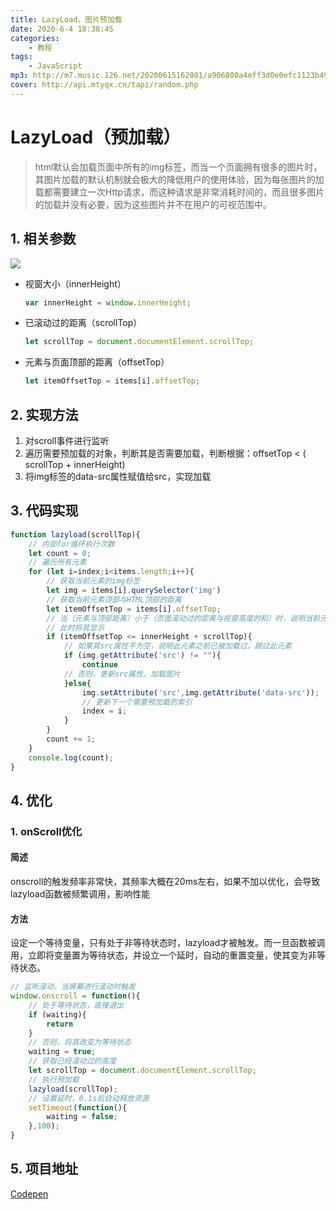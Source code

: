 ```yaml
---
title: LazyLoad，图片预加载
date: 2020-6-4 18:38:45
categories: 
    - 教程
tags: 
    - JavaScript
mp3: http://m7.music.126.net/20200615162801/a906800a4eff3d0e0efc1123b4973313/ymusic/870b/ad32/3709/aef735503eb694409ad48e3312f3e752.mp3
cover: http://api.mtyqx.cn/tapi/random.php
---
```

# LazyLoad（预加载）

> html默认会加载页面中所有的img标签，而当一个页面拥有很多的图片时，其图片加载的默认机制就会极大的降低用户的使用体验，因为每张图片的加载都需要建立一次Http请求，而这种请求是非常消耗时间的，而且很多图片的加载并没有必要，因为这些图片并不在用户的可视范围中。


## 1. 相关参数

![](https://upload-images.jianshu.io/upload_images/8562733-efdb3b076238ebd1.png?imageMogr2/auto-orient/strip|imageView2/2/w/700/format/webp)

- 视窗大小（innerHeight）

  ```javascript
  var innerHeight = window.innerHeight;
  ```

- 已滚动过的距离（scrollTop）

  ```javascript
  let scrollTop = document.documentElement.scrollTop;
  ```

- 元素与页面顶部的距离（offsetTop）

  ```javascript
  let itemOffsetTop = items[i].offsetTop;
  ```

## 2. 实现方法

1. 对scroll事件进行监听
2. 遍历需要预加载的对象，判断其是否需要加载，判断根据：offsetTop <  ( scrollTop + innerHeight) 
3. 将img标签的data-src属性赋值给src，实现加载

## 3. 代码实现

```javascript
function lazyload(scrollTop){
    // 内部for循环执行次数
    let count = 0;
    // 遍历所有元素
    for (let i=index;i<items.length;i++){
        // 获取当前元素的img标签
        let img = items[i].querySelector('img')
        // 获取当前元素顶部与HTML顶部的距离
        let itemOffsetTop = items[i].offsetTop;
        // 当（元素与顶部距离）小于（页面滚动过的距离与视窗高度的和）时，说明当前元素已处于可视范围
        // 此时将其显示
        if (itemOffsetTop <= innerHeight + scrollTop){
            // 如果其src属性不为空，说明此元素之前已被加载过，跳过此元素
            if (img.getAttribute('src') != ""){
                continue
            // 否则，更新src属性，加载图片
            }else{
                img.setAttribute('src',img.getAttribute('data-src'));
                // 更新下一个需要预加载的索引
                index = i;
            }
        }
        count += 1;
    }
    console.log(count);
}
```

## 4. 优化

### 1. onScroll优化

####  简述

onscroll的触发频率非常快，其频率大概在20ms左右，如果不加以优化，会导致lazyload函数被频繁调用，影响性能

#### 方法

设定一个等待变量，只有处于非等待状态时，lazyload才被触发。而一旦函数被调用，立即将变量置为等待状态，并设立一个延时，自动的重置变量，使其变为非等待状态。

```javascript
// 监听滚动，当屏幕进行滚动时触发
window.onscroll = function(){
    // 处于等待状态，直接退出
    if (waiting){
        return
    }
    // 否则，将其改变为等待状态
    waiting = true;
    // 获取已经滚动过的高度
    let scrollTop = document.documentElement.scrollTop;
    // 执行预加载
    lazyload(scrollTop);
    // 设置延时，0.1s后自动释放资源
    setTimeout(function(){
        waiting = false;
    },100);
}
```

## 5. 项目地址

[Codepen](https://codepen.io/jklujklu/pen/jObBXNj)

